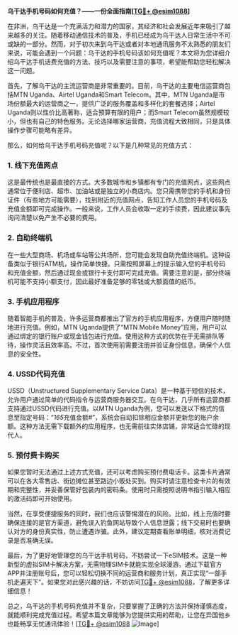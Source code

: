**乌干达手机号码如何充值？——一份全面指南[[TG💪+ @esim1088](https://t.me/s/esim1088)]**

在非洲，乌干达是一个充满活力和潜力的国家，其经济和社会发展近年来吸引了越来越多的关注。随着移动通信技术的普及，手机已经成为乌干达人日常生活中不可或缺的一部分。然而，对于初次来到乌干达或者对本地通讯服务不太熟悉的朋友们来说，可能会遇到一个问题：乌干达的手机号码该如何充值呢？本文将为您详细介绍乌干达手机话费充值的方法、技巧以及需要注意的事项，希望能帮助您轻松解决这一问题。

首先，了解乌干达的主流运营商是非常重要的。目前，乌干达的主要电信运营商包括MTN Uganda、Airtel Uganda和Smart Telecom。其中，MTN Uganda是市场份额最大的运营商之一，提供广泛的服务覆盖和多样化的套餐选择；Airtel Uganda则以性价比高著称，适合预算有限的用户；而Smart Telecom虽然规模较小，但也有自己的特色服务。无论选择哪家运营商，充值流程大致相同，只是具体操作步骤可能略有差异。

那么，如何给乌干达手机号码充值呢？以下是几种常见的充值方式：

### 1. 线下充值网点

这是最传统也是最直接的方式。大多数城市和乡镇都有专门的充值网点，这些网点通常位于便利店、超市、加油站或是独立的小商店内。您只需携带您的手机和身份证件（有些地方可能需要），找到附近的充值网点，告知工作人员您的手机号码及充值金额即可完成操作。一般来说，工作人员会收取一定的手续费，因此建议事先询问清楚以免产生不必要的费用。

### 2. 自助终端机

在一些大型商场、机场或车站等公共场所，您可能会发现自助充值终端机。这种设备类似于银行ATM机，操作简单快捷。只需按照屏幕上的提示输入您的手机号码和充值金额，然后通过现金或银行卡支付即可完成充值。需要注意的是，部分终端机可能不支持小额支付，因此最好准备足够的零钱或大额面值的纸币。

### 3. 手机应用程序

随着智能手机的普及，许多运营商都推出了官方的手机应用程序，方便用户随时随地进行充值。例如，MTN Uganda提供了“MTN Mobile Money”应用，用户可以通过绑定的银行账户或现金钱包进行充值。使用这种方式的优势在于无需排队等待，操作灵活且效率高。不过，首次使用前需要注册并验证身份信息，确保个人信息的安全性。

### 4. USSD代码充值

USSD（Unstructured Supplementary Service Data）是一种基于短信的技术，允许用户通过简单的代码指令与运营商服务器交互。在乌干达，几乎所有运营商都支持通过USSD代码进行充值。以MTN Uganda为例，您可以发送以下格式的信息至指定号码：“*165*充值金额#”，系统会自动扣除相应金额并更新您的账户余额。这种方法无需下载额外的应用程序，也无需前往实体店铺，非常适合忙碌的现代人。

### 5. 预付费卡购买

如果您暂时无法通过上述方式充值，还可以考虑购买预付费电话卡。这类卡片通常可以在各大零售店、街边摊位甚至路边小贩处买到。购买时请注意检查卡片的有效期和完整性，并妥善保管好包装内的密码条。使用时只需按照说明书指引输入相应的激活码即可开始使用。

当然，在享受便捷服务的同时，我们也应该警惕潜在的风险。比如，线上充值时要确保连接的是官方渠道，避免误入钓鱼网站导致个人信息泄露；线下交易时也要确认对方的身份真实性，防止遭遇诈骗。此外，建议定期查看账单明细，核对消费记录是否准确无误。

最后，为了更好地管理您的乌干达手机号码，不妨尝试一下eSIM技术。这是一种新型的虚拟SIM卡解决方案，无需物理SIM卡就能实现全球漫游。通过下载官方APP并注册账号后，您可以轻松切换不同的运营商和服务计划，真正实现“一部手机走遍天下”。如果您对此感兴趣的话，不妨访问[TG💪+ @esim1088](https://t.me/s/esim1088)，了解更多详细信息！

总之，乌干达的手机号码充值并不复杂，只要掌握了正确的方法并保持谨慎态度，就能顺利完成充值过程。希望本篇文章能够为您提供实用的帮助，让您在异国他乡也能畅享无忧通讯体验！[[TG💪+ @esim1088](https://t.me/s/esim1088) ![Image](https://i.postimg.cc/4NQfJmqS/Snipaste-2025-05-13-00-14-12.png)]